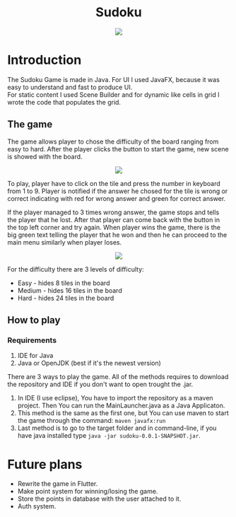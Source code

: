 <h1 align="center">
  Sudoku
</h1>
<p align="center">
<img src="https://github.com/user-attachments/assets/46de086c-1fd0-40f4-abe4-9e3424272967"/>
</p>

# Introduction
The Sudoku Game is made in Java. For UI I used JavaFX, because it was easy to understand and fast to produce UI.   
For static content I used Scene Builder and for dynamic like cells in grid I wrote the code that populates the grid.  
  
## The game
The game allows player to chose the difficulty of the board ranging from easy to hard. After the player clicks the button to start the game, new scene is showed with the board. 
<p align="center">
<img src="https://github.com/user-attachments/assets/2aa74175-bbb0-4019-9255-859ddb01cd21"/>
</p>

To play, player have to click on the tile and press the number in keyboard from 1 to 9. Player is notified if the answer he chosed for the tile is wrong or correct indicating with red for wrong answer and green for correct answer.  

If the player managed to 3 times wrong answer, the game stops and tells the player that he lost. After that player can come back with the button in the top left corner and try again. When player wins the game, there is the big green text telling the player that he won and then he can proceed to the main menu similarly when player loses.

<p align="center">
<img src="https://github.com/user-attachments/assets/b9f16b62-0802-4ac5-9a70-6d470496fed5"/>
</p>


For the difficulty there are 3 levels of difficulty:  
* Easy - hides 8 tiles in the board  
* Medium - hides 16 tiles in the board  
* Hard - hides 24 tiles in the board  


## How to play

### Requirements
1. IDE for Java
2. Java or OpenJDK (best if it's the newest version)
   
There are 3 ways to play the game. All of the methods requires to download the repository and IDE if you don't want to open trought the .jar.

1. In IDE (I use eclipse), You have to import the repository as a maven project. Then You can run the MainLauncher.java as a Java Applicaton.
2. This method is the same as the first one, but You can use maven to start the game through the command: ```maven javafx:run```
3. Last method is to go to the target folder and in command-line, if you have java installed type ```java -jar sudoku-0.0.1-SNAPSHOT.jar```.


# Future plans

* Rewrite the game in Flutter.  
* Make point system for winning/losing the game.  
* Store the points in database with the user attached to it.  
* Auth system.
  
